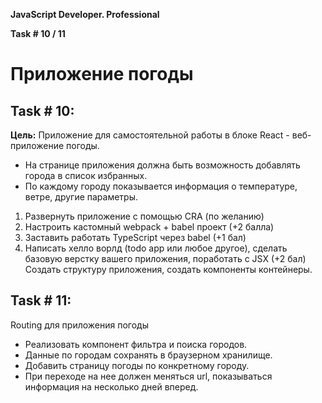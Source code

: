 **JavaScript Developer. Professional**

**Task # 10 / 11**

# Приложение погоды

## Task # 10:
**Цель:** Приложение для самостоятельной работы в блоке React - веб-приложение погоды.
* На странице приложения должна быть возможность добавлять города в список избранных.
* По каждому городу показывается информация о температуре, ветре, другие параметры.

1. Развернуть приложение с помощью CRA (по желанию)
2. Настроить кастомный webpack + babel проект (+2 балла)
3. Заставить работать TypeScript через babel (+1 бал)
4. Написать хелло ворлд (todo app или любое другое), сделать базовую верстку вашего приложения, поработать с JSX (+2 бал)
   Создать структуру приложения, создать компоненты контейнеры.
   
## Task # 11:
Routing для приложения погоды
* Реализовать компонент фильтра и поиска городов.
* Данные по городам сохранять в браузерном хранилище.
* Добавить страницу погоды по конкретному городу.
* При переходе на нее должен меняться url, показываться информация на несколько дней вперед. 


